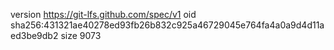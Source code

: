 version https://git-lfs.github.com/spec/v1
oid sha256:431321ae40278ed93fb26b832c925a46729045e764fa4a0a9d4d11aed3be9db2
size 9073
